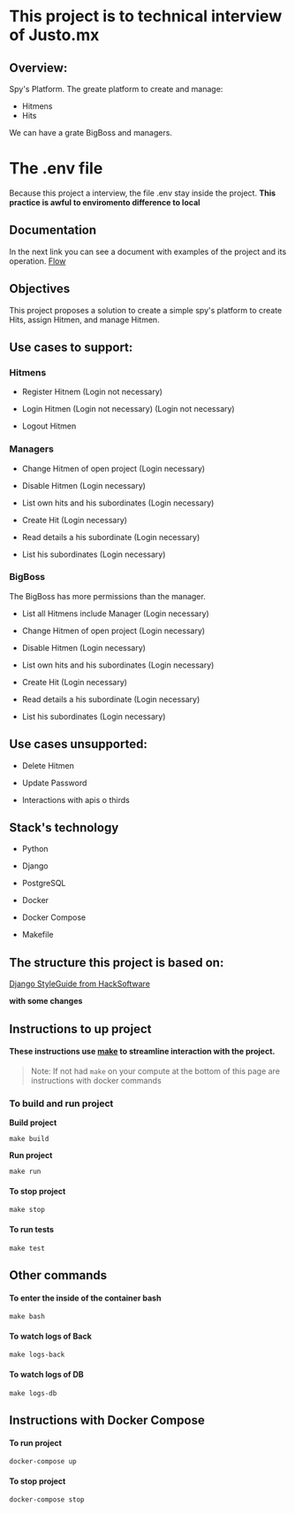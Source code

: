 # This project is to technical interview of Justo.mx


## Overview:

Spy's Platform.
The greate platform to create and manage:
* Hitmens
* Hits

We can have a grate BigBoss and managers.
# The .env file
Because this project a interview, the file .env stay inside the project.
**This practice is awful to enviromento difference to local**

## Documentation

In the next link you can see a document with examples of the project and its operation.
[Flow](https://github.com/RoodrigoRoot/spy_platform/blob/main/docs/documentation.md)


## Objectives

This project proposes a solution to create a simple spy's platform to create Hits, assign Hitmen, and manage Hitmen.


## Use cases to support:

### Hitmens 
- Register Hitnem (Login not necessary)

- Login Hitmen (Login not necessary)
 (Login not necessary)
- Logout Hitmen

### Managers 

- Change Hitmen of open project (Login necessary)

- Disable Hitmen (Login necessary)

- List own hits and his subordinates (Login necessary)

- Create Hit (Login necessary)

- Read details a his subordinate (Login necessary)

- List his subordinates (Login necessary)

### BigBoss 
The BigBoss has more permissions than the manager.

- List all Hitmens include Manager (Login necessary)

- Change Hitmen of open project (Login necessary)

- Disable Hitmen (Login necessary)

- List own hits and his subordinates (Login necessary)

- Create Hit (Login necessary)

- Read details a his subordinate (Login necessary)

- List his subordinates (Login necessary)


## Use cases unsupported:

- Delete Hitmen

- Update Password

- Interactions with apis o thirds



## Stack's technology

- Python

- Django

- PostgreSQL

- Docker

- Docker Compose

- Makefile


## The structure this project is based on:

[Django StyleGuide from HackSoftware](https://github.com/HackSoftware/Django-Styleguide)

**with some changes**


## Instructions to up project


#### These instructions use [make](https://es.wikipedia.org/wiki/Make) to streamline interaction with the project.

> Note: If not had `make` on your compute at the bottom of this page are instructions with docker commands


### To build and run project

**Build project**

`make build`


**Run project**

`make run`


#### To stop project

`make stop`

#### To run tests

`make test`


## Other commands

#### To enter the inside of the container bash

`make bash`


#### To watch logs of Back

`make logs-back`


#### To watch logs of DB

`make logs-db`


## Instructions with Docker Compose

#### To run project

`docker-compose up`


#### To stop project

`docker-compose stop`

